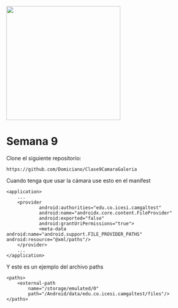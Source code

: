 <img src="https://www.icesi.edu.co/calipostalessonoras/images/logo_icesi-01.png" width="300"><br>

# Semana 9

Clone el siguiente repositorio:
```
https://github.com/Domiciano/Clase9CamaraGaleria
```

Cuando tenga que usar la cámara use esto en el manifest
```
<application>
    ...
    <provider
            android:authorities="edu.co.icesi.camgaltest"
            android:name="androidx.core.content.FileProvider"
            android:exported="false"
            android:grantUriPermissions="true">
            <meta-data android:name="android.support.FILE_PROVIDER_PATHS" android:resource="@xml/paths"/>
    </provider>
    ...
</application>
```
Y este es un ejemplo del archivo paths
```
<paths>
    <external-path
        name="/storage/emulated/0"
        path="/Android/data/edu.co.icesi.camgaltest/files"/>
</paths>
```
